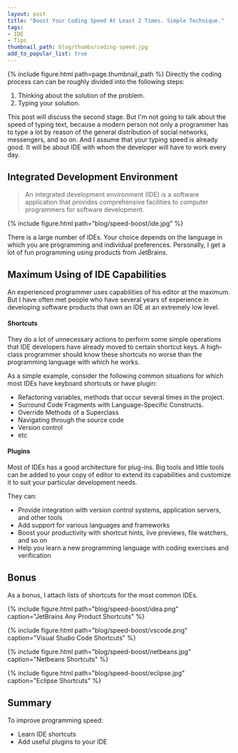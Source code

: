 ```yaml
---
layout: post
title: "Boost Your Coding Speed At Least 2 Times. Simple Technique."
tags:
- IDE
- Tips
thumbnail_path: blog/thumbs/coding-speed.jpg
add_to_popular_list: true
---
```


{% include figure.html path=page.thumbnail_path %}
Directly the coding process can can be roughly divided into the following steps: 
1. Thinking about the solution of the problem. 
2. Typing your solution.

This post will discuss the second stage. 
But I'm not going to talk about the speed of typing text, because a modern person not only a programmer 
has to type a lot by reason of the general distribution of social networks, messengers, and so on. 
And I assume that your typing speed is already good. It will be about IDE with whom the developer will have to work every day.


## Integrated Development Environment
<blockquote>
  <p>
An integrated development environment (IDE) is a software application that provides comprehensive facilities to computer programmers for software development.
  </p>
</blockquote>
{% include figure.html path="blog/speed-boost/ide.jpg" %}

There is a large number of IDEs. Your choice depends on the language in which you are programming and individual preferences. 
Personally, I get a lot of fun programming using products from JetBrains.

## Maximum Using of IDE Capabilities 

An experienced programmer uses capabilities of his editor at the maximum. 
But I have often met people who have several years of experience in developing software products that own an IDE at an extremely low level.

#### Shortcuts

They do a lot of unnecessary actions to perform some simple operations that IDE developers have already moved to certain shortcut keys.
A high-class programmer should know these shortcuts no worse than the programming language with which he works.

As a simple example, consider the following common situations for which most IDEs have keyboard shortcuts or have plugin:

* Refactoring variables, methods that occur several times in the project.
* Surround Code Fragments with Language-Specific Constructs.
* Override Methods of a Superclass
* Navigating through the source code
* Version control
* etc

#### Plugins

Most of IDEs has a good architecture for plug-ins. Big tools and little tools can be added to your 
copy of editor to extend its capabilities and customize it to suit your particular development needs. 

They can:

* Provide integration with version control systems, application servers, and other tools
* Add support for various languages and frameworks
* Boost your productivity with shortcut hints, live previews, file watchers, and so on
* Help you learn a new programming language with coding exercises and verification

## Bonus

As a bonus, I attach lists of shortcuts for the most common IDEs.

{% include figure.html path="blog/speed-boost/idea.png" caption="JetBrains Any Product Shortcuts" %}

{% include figure.html path="blog/speed-boost/vscode.png" caption="Visual Studio Code Shortcuts" %}

{% include figure.html path="blog/speed-boost/netbeans.jpg" caption="Netbeans Shortcuts" %}

{% include figure.html path="blog/speed-boost/eclipse.jpg" caption="Eclipse Shortcuts" %}

## Summary

To improve programming speed:

* Learn IDE shortcuts
* Add useful plugins to your IDE